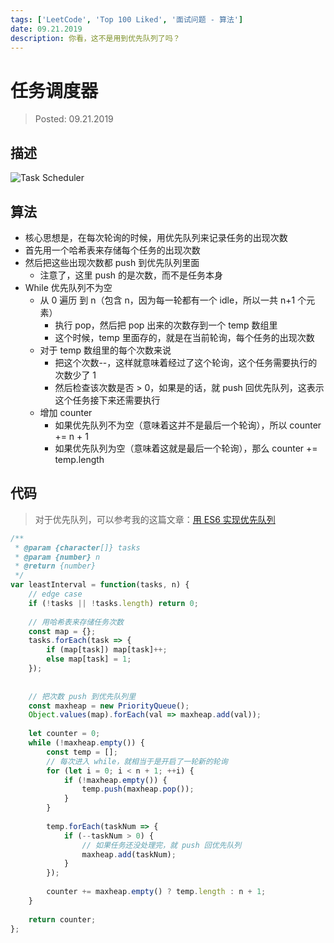 ```yaml
---
tags: ['LeetCode', 'Top 100 Liked', '面试问题 - 算法']
date: 09.21.2019
description: 你看，这不是用到优先队列了吗？
---
```


# 任务调度器

> Posted: 09.21.2019

<Tag />

## 描述

![Task Scheduler](/images/taskScheduler.png)

## 算法

- 核心思想是，在每次轮询的时候，用优先队列来记录任务的出现次数
- 首先用一个哈希表来存储每个任务的出现次数
- 然后把这些出现次数都 push 到优先队列里面
  - 注意了，这里 push 的是次数，而不是任务本身
- While 优先队列不为空
  - 从 0 遍历 到 n（包含 n，因为每一轮都有一个 idle，所以一共 n+1 个元素）
    - 执行 pop，然后把 pop 出来的次数存到一个 temp 数组里
    - 这个时候，temp 里面存的，就是在当前轮询，每个任务的出现次数
  - 对于 temp 数组里的每个次数来说
    - 把这个次数--，这样就意味着经过了这个轮询，这个任务需要执行的次数少了 1
    - 然后检查该次数是否 > 0，如果是的话，就 push 回优先队列，这表示这个任务接下来还需要执行
  - 增加 counter
    - 如果优先队列不为空（意味着这并不是最后一个轮询），所以 counter += n + 1
    - 如果优先队列为空（意味着这就是最后一个轮询），那么 counter += temp.length

## 代码

> 对于优先队列，可以参考我的这篇文章：[用 ES6 实现优先队列](/js-basics/pq.md)

```javascript
/**
 * @param {character[]} tasks
 * @param {number} n
 * @return {number}
 */
var leastInterval = function(tasks, n) {
    // edge case
    if (!tasks || !tasks.length) return 0;
    
    // 用哈希表来存储任务次数
    const map = {};
    tasks.forEach(task => {
        if (map[task]) map[task]++;
        else map[task] = 1;
    });
    
    
    // 把次数 push 到优先队列里
    const maxheap = new PriorityQueue();
    Object.values(map).forEach(val => maxheap.add(val));
    
    let counter = 0;
    while (!maxheap.empty()) {
        const temp = [];
        // 每次进入 while，就相当于是开启了一轮新的轮询
        for (let i = 0; i < n + 1; ++i) {
            if (!maxheap.empty()) {
                temp.push(maxheap.pop());
            }
        }
        
        temp.forEach(taskNum => {
            if (--taskNum > 0) {
                // 如果任务还没处理完，就 push 回优先队列
                maxheap.add(taskNum);
            } 
        });
        
        counter += maxheap.empty() ? temp.length : n + 1; 
    }
    
    return counter;
};
```

<Chirpy />
